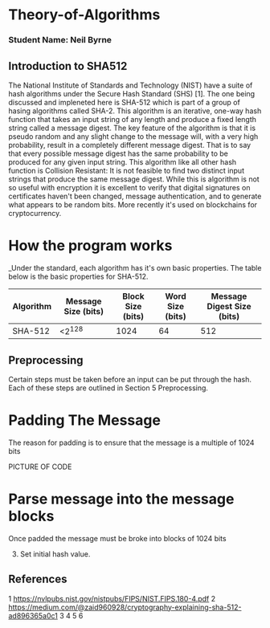 # Theory-of-Algorithms

### Student Name: Neil Byrne


## Introduction to SHA512
The National Institute of Standards and Technology (NIST) have a suite of hash algorithms under the 
Secure Hash Standard (SHS) [1]. The one being discussed and impleneted here is SHA-512 which is part 
of a group of hasing algorithms called SHA-2. This algorithm is an iterative, one-way hash function 
that takes an input string of any length and produce a fixed length string called a message digest.
The key feature of the algorithm is that it is pseudo random and any slight change to the message 
will, with a very high probability, result in a completely different message digest. That is to say
that every possible message digest has the same probability to be produced for any given input string.
This algorithm like all other hash function is Collision Resistant: It is not feasible to 
find two distinct input strings that produce the same message digest.
While this is algorithm is not so useful with encryption it is excellent to verify that digital 
signatures on certificates haven't been changed, message authentication, and to generate what 
appears to be random bits. More recently it's used on blockchains for cryptocurrency. 

 
# How the program works
_Under the standard, each algorithm has it's own basic properties. The table below is the basic properties for SHA-512.

| Algorithm | Message Size (bits) | Block Size (bits) | Word Size (bits) | Message Digest Size (bits) |
| --------- | ------------------- | ----------------- | ---------------- | -------------------------- |
| SHA-512   | <2<sup>128</sup>    | 1024              | 64               | 512                        |


## Preprocessing
Certain steps must be taken before an input can be put through the hash. Each of these steps are outlined in Section 5 Preprocessing.
# Padding The Message
The reason for padding is to ensure that the message is a multiple of 1024 bits

PICTURE OF CODE

# Parse message into the message blocks
Once padded the message must be broke into blocks of 1024 bits 


3. Set initial hash value.


## References
1 https://nvlpubs.nist.gov/nistpubs/FIPS/NIST.FIPS.180-4.pdf
2 https://medium.com/@zaid960928/cryptography-explaining-sha-512-ad896365a0c1
3
4
5
6